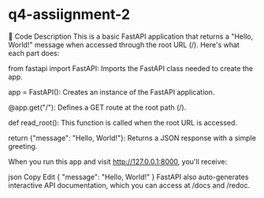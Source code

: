 # q4-assiignment-2

📄 Code Description
This is a basic FastAPI application that returns a "Hello, World!" message when accessed through the root URL (/). Here's what each part does:

from fastapi import FastAPI: Imports the FastAPI class needed to create the app.

app = FastAPI(): Creates an instance of the FastAPI application.

@app.get("/"): Defines a GET route at the root path (/).

def read_root(): This function is called when the root URL is accessed.

return {"message": "Hello, World!"}: Returns a JSON response with a simple greeting.

When you run this app and visit http://127.0.0.1:8000, you'll receive:

json
Copy
Edit
{
  "message": "Hello, World!"
}
FastAPI also auto-generates interactive API documentation, which you can access at /docs and /redoc.
